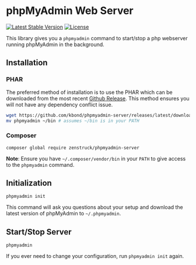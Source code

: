 # phpMyAdmin Web Server

[![Latest Stable Version](http://img.shields.io/packagist/v/zenstruck/phpmyadmin-server.svg?style=flat-square)](https://packagist.org/packages/zenstruck/phpmyadmin-server)
[![License](http://img.shields.io/packagist/l/zenstruck/phpmyadmin-server.svg?style=flat-square)](https://packagist.org/packages/zenstruck/phpmyadmin-server)

This library gives you a `phpmyadmin` command to start/stop a php webserver running phpMyAdmin
in the background.

## Installation

### PHAR

The preferred method of installation is to use the PHAR which can be downloaded from the most
recent [Github Release](https://github.com/kbond/phpmyadmin-server/releases). This method
ensures you will not have any dependency conflict issue.

```bash
wget https://github.com/kbond/phpmyadmin-server/releases/latest/download/phpmyadmin.phar -O phpmyadmin && chmod +x phpmyadmin
mv phpmyadmin ~/bin # assumes ~/bin is in your PATH
```

### Composer

```
composer global require zenstruck/phpmyadmin-server
```

**Note**: Ensure you have `~/.composer/vendor/bin` in your `PATH` to give access to the `phpmyadmin`
command.

## Initialization

```
phpmyadmin init
```

This command will ask you questions about your setup and download the latest version of phpMyAdmin
to `~/.phpmyadmin`.

## Start/Stop Server

```
phpmyadmin
```

If you ever need to change your configuration, run `phpmyadmin init` again.
